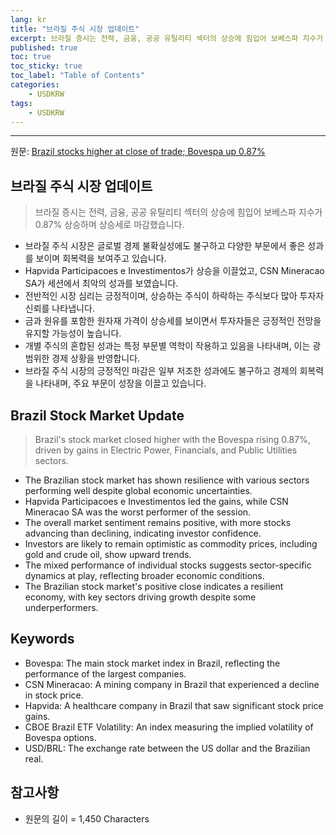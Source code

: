```yaml
---
lang: kr
title: "브라질 주식 시장 업데이트"
excerpt: 브라질 증시는 전력, 금융, 공공 유틸리티 섹터의 상승에 힘입어 보베스파 지수가 0.87% 상승하며 상승세로 마감했습니다.
published: true
toc: true
toc_sticky: true
toc_label: "Table of Contents"
categories:
    - USDKRW
tags:
    - USDKRW
---
```


---

  원문: [Brazil stocks higher at close of trade; Bovespa up 0.87%](https://www.investing.com/news/stock-market-news/brazil-stocks-higher-at-close-of-trade-bovespa-up-087-3801382)

## 브라질 주식 시장 업데이트

> 브라질 증시는 전력, 금융, 공공 유틸리티 섹터의 상승에 힘입어 보베스파 지수가 0.87% 상승하며 상승세로 마감했습니다.


- 브라질 주식 시장은 글로벌 경제 불확실성에도 불구하고 다양한 부문에서 좋은 성과를 보이며 회복력을 보여주고 있습니다.
- Hapvida Participacoes e Investimentos가 상승을 이끌었고, CSN Mineracao SA가 세션에서 최악의 성과를 보였습니다.
- 전반적인 시장 심리는 긍정적이며, 상승하는 주식이 하락하는 주식보다 많아 투자자 신뢰를 나타냅니다.
- 금과 원유를 포함한 원자재 가격이 상승세를 보이면서 투자자들은 긍정적인 전망을 유지할 가능성이 높습니다.
- 개별 주식의 혼합된 성과는 특정 부문별 역학이 작용하고 있음을 나타내며, 이는 광범위한 경제 상황을 반영합니다.
- 브라질 주식 시장의 긍정적인 마감은 일부 저조한 성과에도 불구하고 경제의 회복력을 나타내며, 주요 부문이 성장을 이끌고 있습니다.

## Brazil Stock Market Update

> Brazil's stock market closed higher with the Bovespa rising 0.87%, driven by gains in Electric Power, Financials, and Public Utilities sectors.


- The Brazilian stock market has shown resilience with various sectors performing well despite global economic uncertainties.
- Hapvida Participacoes e Investimentos led the gains, while CSN Mineracao SA was the worst performer of the session.
- The overall market sentiment remains positive, with more stocks advancing than declining, indicating investor confidence.
- Investors are likely to remain optimistic as commodity prices, including gold and crude oil, show upward trends.
- The mixed performance of individual stocks suggests sector-specific dynamics at play, reflecting broader economic conditions.
- The Brazilian stock market's positive close indicates a resilient economy, with key sectors driving growth despite some underperformers.

## Keywords

- Bovespa: The main stock market index in Brazil, reflecting the performance of the largest companies.
- CSN Mineracao: A mining company in Brazil that experienced a decline in stock price.
- Hapvida: A healthcare company in Brazil that saw significant stock price gains.
- CBOE Brazil ETF Volatility: An index measuring the implied volatility of Bovespa options.
- USD/BRL: The exchange rate between the US dollar and the Brazilian real.

## 참고사항

- 원문의 길이 = 1,450 Characters

